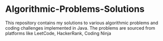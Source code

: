 # Algorithmic-Problems-Solutions
This repository contains my solutions to various algorithmic problems and coding challenges implemented in Java. The problems are sourced from platforms like LeetCode, HackerRank, Coding Ninja
